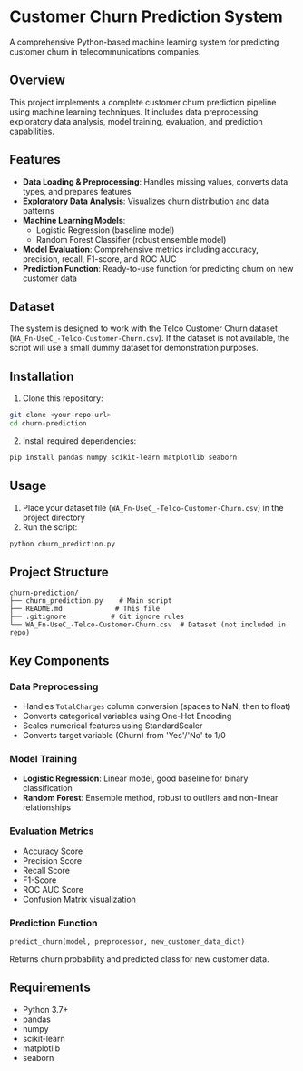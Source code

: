 # Customer Churn Prediction System

A comprehensive Python-based machine learning system for predicting customer churn in telecommunications companies.

## Overview

This project implements a complete customer churn prediction pipeline using machine learning techniques. It includes data preprocessing, exploratory data analysis, model training, evaluation, and prediction capabilities.

## Features

- **Data Loading & Preprocessing**: Handles missing values, converts data types, and prepares features
- **Exploratory Data Analysis**: Visualizes churn distribution and data patterns
- **Machine Learning Models**: 
  - Logistic Regression (baseline model)
  - Random Forest Classifier (robust ensemble model)
- **Model Evaluation**: Comprehensive metrics including accuracy, precision, recall, F1-score, and ROC AUC
- **Prediction Function**: Ready-to-use function for predicting churn on new customer data

## Dataset

The system is designed to work with the Telco Customer Churn dataset (`WA_Fn-UseC_-Telco-Customer-Churn.csv`). If the dataset is not available, the script will use a small dummy dataset for demonstration purposes.

## Installation

1. Clone this repository:
```bash
git clone <your-repo-url>
cd churn-prediction
```

2. Install required dependencies:
```bash
pip install pandas numpy scikit-learn matplotlib seaborn
```

## Usage

1. Place your dataset file (`WA_Fn-UseC_-Telco-Customer-Churn.csv`) in the project directory
2. Run the script:
```bash
python churn_prediction.py
```

## Project Structure

```
churn-prediction/
├── churn_prediction.py    # Main script
├── README.md             # This file
├── .gitignore           # Git ignore rules
└── WA_Fn-UseC_-Telco-Customer-Churn.csv  # Dataset (not included in repo)
```

## Key Components

### Data Preprocessing
- Handles `TotalCharges` column conversion (spaces to NaN, then to float)
- Converts categorical variables using One-Hot Encoding
- Scales numerical features using StandardScaler
- Converts target variable (Churn) from 'Yes'/'No' to 1/0

### Model Training
- **Logistic Regression**: Linear model, good baseline for binary classification
- **Random Forest**: Ensemble method, robust to outliers and non-linear relationships

### Evaluation Metrics
- Accuracy Score
- Precision Score
- Recall Score
- F1-Score
- ROC AUC Score
- Confusion Matrix visualization

### Prediction Function
```python
predict_churn(model, preprocessor, new_customer_data_dict)
```
Returns churn probability and predicted class for new customer data.

## Requirements

- Python 3.7+
- pandas
- numpy
- scikit-learn
- matplotlib
- seaborn
